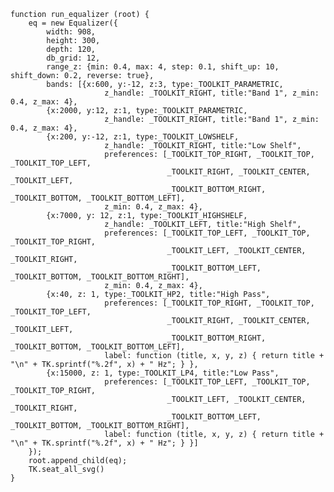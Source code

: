     function run_equalizer (root) {
        eq = new Equalizer({
            width: 908,
            height: 300,
            depth: 120,
            db_grid: 12,
            range_z: {min: 0.4, max: 4, step: 0.1, shift_up: 10, shift_down: 0.2, reverse: true},
            bands: [{x:600, y:-12, z:3, type:_TOOLKIT_PARAMETRIC,
                         z_handle: _TOOLKIT_RIGHT, title:"Band 1", z_min: 0.4, z_max: 4},
            {x:2000, y:12, z:1, type:_TOOLKIT_PARAMETRIC,
                         z_handle: _TOOLKIT_RIGHT, title:"Band 1", z_min: 0.4, z_max: 4},
            {x:200, y:-12, z:1, type:_TOOLKIT_LOWSHELF,
                         z_handle: _TOOLKIT_RIGHT, title:"Low Shelf",
                         preferences: [_TOOLKIT_TOP_RIGHT, _TOOLKIT_TOP, _TOOLKIT_TOP_LEFT,
                                       _TOOLKIT_RIGHT, _TOOLKIT_CENTER, _TOOLKIT_LEFT,
                                       _TOOLKIT_BOTTOM_RIGHT, _TOOLKIT_BOTTOM, _TOOLKIT_BOTTOM_LEFT],
                         z_min: 0.4, z_max: 4},
            {x:7000, y: 12, z:1, type:_TOOLKIT_HIGHSHELF,
                         z_handle: _TOOLKIT_LEFT, title:"High Shelf",
                         preferences: [_TOOLKIT_TOP_LEFT, _TOOLKIT_TOP, _TOOLKIT_TOP_RIGHT,
                                       _TOOLKIT_LEFT, _TOOLKIT_CENTER, _TOOLKIT_RIGHT,
                                       _TOOLKIT_BOTTOM_LEFT, _TOOLKIT_BOTTOM, _TOOLKIT_BOTTOM_RIGHT],
                         z_min: 0.4, z_max: 4},
            {x:40, z: 1, type:_TOOLKIT_HP2, title:"High Pass",
                         preferences: [_TOOLKIT_TOP_RIGHT, _TOOLKIT_TOP, _TOOLKIT_TOP_LEFT,
                                       _TOOLKIT_RIGHT, _TOOLKIT_CENTER, _TOOLKIT_LEFT,
                                       _TOOLKIT_BOTTOM_RIGHT, _TOOLKIT_BOTTOM, _TOOLKIT_BOTTOM_LEFT],
                         label: function (title, x, y, z) { return title + "\n" + TK.sprintf("%.2f", x) + " Hz"; } },
            {x:15000, z: 1, type:_TOOLKIT_LP4, title:"Low Pass",
                         preferences: [_TOOLKIT_TOP_LEFT, _TOOLKIT_TOP, _TOOLKIT_TOP_RIGHT,
                                       _TOOLKIT_LEFT, _TOOLKIT_CENTER, _TOOLKIT_RIGHT,
                                       _TOOLKIT_BOTTOM_LEFT, _TOOLKIT_BOTTOM, _TOOLKIT_BOTTOM_RIGHT],
                         label: function (title, x, y, z) { return title + "\n" + TK.sprintf("%.2f", x) + " Hz"; } }]
        });
        root.append_child(eq);
        TK.seat_all_svg()
    }

<script> prepare_example(); </script>
